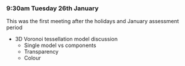 ### 9:30am Tuesday 26th January

This was the first meeting after the holidays and January assessment period

* 3D Voronoi tessellation model discussion
  * Single model vs components
  * Transparency
  * Colour
